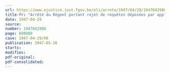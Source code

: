 ```yaml
---
url: https://www.ejustice.just.fgov.be/eli/arrete/1947/04/29/1947042906/justel
title-fr: "Arrêté du Régent portant rejet de requêtes déposées par application de larrêté royal n° 62 du 13 janvier 1935, permettant l'institution d'une règlementation économique de la production et de la distribution"
date: 1947-04-29
source:
number: 1947042906
page: 888888
case: 1947-04-29/06
publication: 1947-05-16
starts:
modifies:
pdf-original:
pdf-consolidated:
---
```


